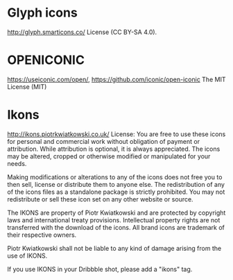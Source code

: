 Glyph icons
===========
http://glyph.smarticons.co/
License (CC BY-SA 4.0). 


OPENICONIC
==========
https://useiconic.com/open/, https://github.com/iconic/open-iconic
The MIT License (MIT)


Ikons
=====
http://ikons.piotrkwiatkowski.co.uk/
License:
You are free to use these icons for personal and commercial work without obligation of payment or attribution. While attribution is optional, it is always appreciated. The icons may be altered, cropped or otherwise modified or manipulated for your needs.
        
Making modifications or alterations to any of the icons does not free you to then sell, license or distribute them to anyone else. The redistribution of any of the icons files as a standalone package is strictly prohibited. You may not redistribute or sell these icon set on any other website or source.
        
The IKONS are property of Piotr Kwiatkowski and are protected by copyright laws and international treaty provisions. Intellectual property rights are not transferred with the download of the icons. All brand icons are trademark of their respective owners.

Piotr Kwiatkowski shall not be liable to any kind of damage arising from the use of IKONS.
        
If you use IKONS in your Dribbble shot, please add a "ikons" tag.
        
